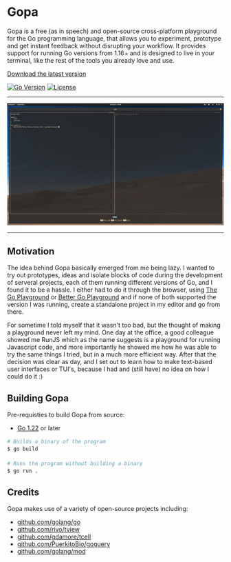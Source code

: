 # Gopa

Gopa is a free (as in speech) and open-source cross-platform playground for the
Go programming language, that allows you to experiment, prototype and get
instant feedback without disrupting your workflow. It provides support for running
Go versions from 1.16+ and is designed to live in your terminal, like the rest of
the tools you already love and use.

[Download the latest version](https://github.com/kevinsuner/gopa/releases/tag/)

[![Go Version](https://img.shields.io/github/go-mod/go-version/kevinsuner/gopa)](https://github.com/kevinsuner/gopa/blob/master/go.mod)
[![License](https://img.shields.io/github/license/kevinsuner/gopa)](https://github.com/kevinsuner/gopa/blob/master/LICENSE)

---

<p align="center">
    <kbd><img src="./gopa.png" alt="Gopa screenshot" title="Gopa screenshot"/></kbd>
</p>

---

## Motivation

The idea behind Gopa basically emerged from me being lazy. I wanted to try out
prototypes, ideas and isolate blocks of code during the development of serveral
projects, each of them running different versions of Go, and I found it to be a hassle.
I either had to do it through the browser, using [The Go Playground](https://go.dev/play)
or [Better Go Playground](https://goplay.tools/) and if none of both supported
the version I was running, create a standalone project in my editor and go from
there.

For sometime I told myself that it wasn't too bad, but the thought of making a
playground never left my mind. One day at the office, a good colleague showed me
RunJS which as the name suggests is a playground for running Javascript code, and
more importantly he showed me how he was able to try the same things I tried, but
in a much more efficient way. After that the decision was clear as day, and I set
out to learn how to make text-based user interfaces or TUI's, because I had and
(still have) no idea on how I could do it :)

## Building Gopa

Pre-requisties to build Gopa from source:
- [Go 1.22](https://go.dev/dl) or later

```bash
# Builds a binary of the program
$ go build

# Runs the program without building a binary
$ go run .
```

## Credits

Gopa makes use of a variety of open-source projects including:
- [github.com/golang/go](https://github.com/golang/go)
- [github.com/rivo/tview](https://github.com/rivo/tview/)
- [github.com/gdamore/tcell](https://github.com/gdamore/tcell)
- [github.com/PuerkitoBio/goquery](https://github.com/PuerkitoBio/goquery)
- [github.com/golang/mod](https://github.com/golang/mod)

